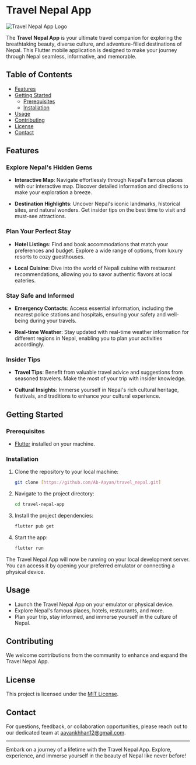 # Travel Nepal App

![Travel Nepal App Logo](app_logo.png)

The **Travel Nepal App** is your ultimate travel companion for exploring the breathtaking beauty, diverse culture, and adventure-filled destinations of Nepal. This Flutter mobile application is designed to make your journey through Nepal seamless, informative, and memorable.

## Table of Contents

- [Features](#features)
- [Getting Started](#getting-started)
  - [Prerequisites](#prerequisites)
  - [Installation](#installation)
- [Usage](#usage)
- [Contributing](#contributing)
- [License](#license)
- [Contact](#contact)

## Features

### Explore Nepal's Hidden Gems

- **Interactive Map**: Navigate effortlessly through Nepal's famous places with our interactive map. Discover detailed information and directions to make your exploration a breeze.

- **Destination Highlights**: Uncover Nepal's iconic landmarks, historical sites, and natural wonders. Get insider tips on the best time to visit and must-see attractions.

### Plan Your Perfect Stay

- **Hotel Listings**: Find and book accommodations that match your preferences and budget. Explore a wide range of options, from luxury resorts to cozy guesthouses.

- **Local Cuisine**: Dive into the world of Nepali cuisine with restaurant recommendations, allowing you to savor authentic flavors at local eateries.

### Stay Safe and Informed

- **Emergency Contacts**: Access essential information, including the nearest police stations and hospitals, ensuring your safety and well-being during your travels.

- **Real-time Weather**: Stay updated with real-time weather information for different regions in Nepal, enabling you to plan your activities accordingly.

### Insider Tips

- **Travel Tips**: Benefit from valuable travel advice and suggestions from seasoned travelers. Make the most of your trip with insider knowledge.

- **Cultural Insights**: Immerse yourself in Nepal's rich cultural heritage, festivals, and traditions to enhance your cultural experience.

## Getting Started

### Prerequisites

- [Flutter](https://flutter.dev/) installed on your machine.

### Installation

1. Clone the repository to your local machine:

   ```bash
   git clone [https://github.com/Ab-Aayan/travel_nepal.git]
   ```

2. Navigate to the project directory:

   ```bash
   cd travel-nepal-app
   ```

3. Install the project dependencies:

   ```bash
   flutter pub get
   ```

4. Start the app:

   ```bash
   flutter run
   ```

The Travel Nepal App will now be running on your local development server. You can access it by opening your preferred emulator or connecting a physical device.

## Usage

- Launch the Travel Nepal App on your emulator or physical device.
- Explore Nepal's famous places, hotels, restaurants, and more.
- Plan your trip, stay informed, and immerse yourself in the culture of Nepal.

## Contributing

We welcome contributions from the community to enhance and expand the Travel Nepal App.

## License

This project is licensed under the [MIT License](LICENSE).

## Contact

For questions, feedback, or collaboration opportunities, please reach out to our dedicated team at [aayankhhan12@gmail.com](aayankhhan12@gmail.com).

---

Embark on a journey of a lifetime with the Travel Nepal App. Explore, experience, and immerse yourself in the beauty of Nepal like never before!


